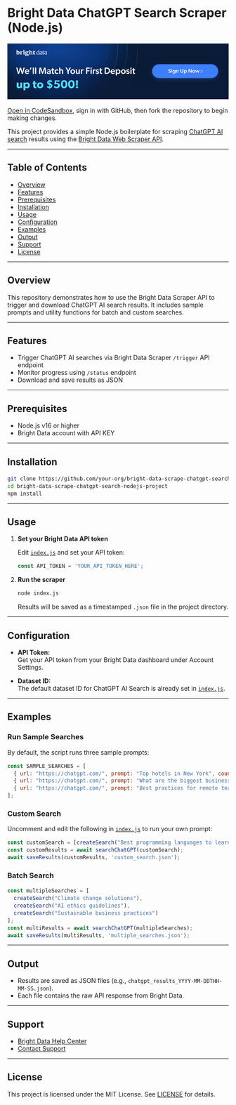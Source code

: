 # Bright Data ChatGPT Search Scraper (Node.js)

[![Bright Data Promo](https://github.com/luminati-io/LinkedIn-Scraper/raw/main/Proxies%20and%20scrapers%20GitHub%20bonus%20banner.png)](https://brightdata.com/)


<a href="https://githubbox.com/luminati-io/bright-data-scrape-chatgpt-search-nodejs-project?file=index.py" target="_blank">Open in CodeSandbox</a>, sign in with GitHub, then fork the repository to begin making changes.

This project provides a simple Node.js boilerplate for scraping [ChatGPT AI search](https://brightdata.com/products/web-scraper/chatgpt) results using the [Bright Data Web Scraper API](https://brightdata.com/products/web-scraper/chatgpt).

---

## Table of Contents

- [Overview](#overview)
- [Features](#features)
- [Prerequisites](#prerequisites)
- [Installation](#installation)
- [Usage](#usage)
- [Configuration](#configuration)
- [Examples](#examples)
- [Output](#output)
- [Support](#support)
- [License](#license)

---

## Overview

This repository demonstrates how to use the Bright Data Scraper API to trigger and download ChatGPT AI search results. It includes sample prompts and utility functions for batch and custom searches.

---

## Features

- Trigger ChatGPT AI searches via Bright Data Scraper `/trigger` API endpoint
- Monitor progress using `/status` endpoint
- Download and save results as JSON

---

## Prerequisites

- Node.js v16 or higher
- Bright Data account with API KEY

---

## Installation

```sh
git clone https://github.com/your-org/bright-data-scrape-chatgpt-search-nodejs-project.git
cd bright-data-scrape-chatgpt-search-nodejs-project
npm install
```

---

## Usage

1. **Set your Bright Data API token**

   Edit [`index.js`](index.js) and set your API token:
   ```js
   const API_TOKEN = 'YOUR_API_TOKEN_HERE';
   ```

2. **Run the scraper**

   ```sh
   node index.js
   ```

   Results will be saved as a timestamped `.json` file in the project directory.

---

## Configuration

- **API Token:**  
  Get your API token from your Bright Data dashboard under Account Settings.

- **Dataset ID:**  
  The default dataset ID for ChatGPT AI Search is already set in [`index.js`](index.js).

---

## Examples

### Run Sample Searches

By default, the script runs three sample prompts:
```js
const SAMPLE_SEARCHES = [
  { url: "https://chatgpt.com/", prompt: "Top hotels in New York", country: "" },
  { url: "https://chatgpt.com/", prompt: "What are the biggest business trends to watch in the next five years?", country: "" },
  { url: "https://chatgpt.com/", prompt: "Best practices for remote team management", country: "" }
];
```

### Custom Search

Uncomment and edit the following in [`index.js`](index.js) to run your own prompt:
```js
const customSearch = [createSearch("Best programming languages to learn in 2024")];
const customResults = await searchChatGPT(customSearch);
await saveResults(customResults, 'custom_search.json');
```

### Batch Search

```js
const multipleSearches = [
  createSearch("Climate change solutions"),
  createSearch("AI ethics guidelines"),
  createSearch("Sustainable business practices")
];
const multiResults = await searchChatGPT(multipleSearches);
await saveResults(multiResults, 'multiple_searches.json');
```

---

## Output

- Results are saved as JSON files (e.g., `chatgpt_results_YYYY-MM-DDTHH-MM-SS.json`).
- Each file contains the raw API response from Bright Data.

---

## Support

- [Bright Data Help Center](https://brightdata.com/help)
- [Contact Support](https://brightdata.com/contact-us)

---

## License

This project is licensed under the MIT License. See [LICENSE](LICENSE) for details.
